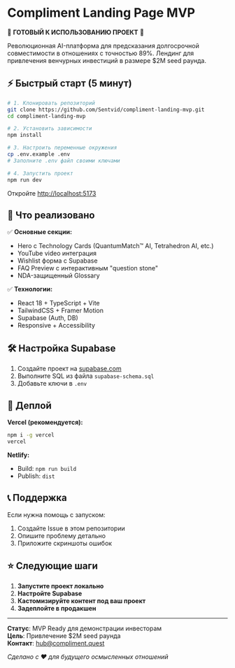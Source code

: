 # Compliment Landing Page MVP

🚀 **ГОТОВЫЙ К ИСПОЛЬЗОВАНИЮ ПРОЕКТ** 🚀

Революционная AI-платформа для предсказания долгосрочной совместимости в отношениях с точностью 89%. Лендинг для привлечения венчурных инвестиций в размере $2M seed раунда.

## ⚡ Быстрый старт (5 минут)

```bash
# 1. Клонировать репозиторий
git clone https://github.com/Sentvid/compliment-landing-mvp.git
cd compliment-landing-mvp

# 2. Установить зависимости
npm install

# 3. Настроить переменные окружения
cp .env.example .env
# Заполните .env файл своими ключами

# 4. Запустить проект
npm run dev
```

Откройте [http://localhost:5173](http://localhost:5173)

## 🎯 Что реализовано

✅ **Основные секции:**
- Hero с Technology Cards (QuantumMatch™ AI, Tetrahedron AI, etc.)
- YouTube video интеграция
- Wishlist форма с Supabase
- FAQ Preview с интерактивным "question stone"
- NDA-защищенный Glossary

✅ **Технологии:**
- React 18 + TypeScript + Vite
- TailwindCSS + Framer Motion
- Supabase (Auth, DB)
- Responsive + Accessibility

## 🛠️ Настройка Supabase

1. Создайте проект на [supabase.com](https://supabase.com)
2. Выполните SQL из файла `supabase-schema.sql`
3. Добавьте ключи в `.env`

## 🚀 Деплой

**Vercel (рекомендуется):**
```bash
npm i -g vercel
vercel
```

**Netlify:**
- Build: `npm run build`
- Publish: `dist`

## 📞 Поддержка

Если нужна помощь с запуском:
1. Создайте Issue в этом репозитории
2. Опишите проблему детально
3. Приложите скриншоты ошибок

## ⭐ Следующие шаги

1. **Запустите проект локально**
2. **Настройте Supabase**
3. **Кастомизируйте контент под ваш проект**
4. **Задеплойте в продакшен**

---

**Статус**: MVP Ready для демонстрации инвесторам  
**Цель**: Привлечение $2M seed раунда  
**Контакт**: hub@compliment.quest

*Сделано с ❤️ для будущего осмысленных отношений*
